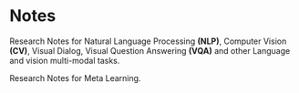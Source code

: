 # Notes
Research Notes for Natural Language Processing **(NLP)**, Computer Vision **(CV)**, Visual Dialog, Visual Question Answering **(VQA)** and other Language and vision multi-modal tasks.

Research Notes for Meta Learning.
